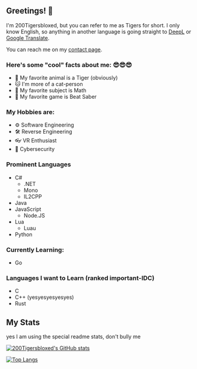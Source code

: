 ## Greetings! 👋

I'm 200Tigersbloxed, but you can refer to me as Tigers for short. I only know English, so anything in another language is going straight to [DeepL](https://www.deepl.com/translator) or [Google Translate](https://translate.google.com).

You can reach me on my [contact page](https://www.fortnite.lol/contact).

### Here's some "cool" facts about me: 😎😎😎
+ 🐯 My favorite animal is a Tiger (obviously)
+ 🐱 I'm more of a cat-person
+ 📐 My favorite subject is Math
+ 🤺 My favorite game is Beat Saber

### My Hobbies are:
+ ⚙️ Software Engineering
+ 🛠️ Reverse Engineering
+ 👓 VR Enthusiast
+ 🔐 Cybersecurity

### Prominent Languages
- C#
  - .NET
  - Mono
  - IL2CPP
- Java
- JavaScript
  - Node.JS
- Lua
  - Luau
- Python

### Currently Learning:
+ Go

### Languages I want to Learn (ranked important-IDC)
- C
- C++ (yesyesyesyesyes)
- Rust

## My Stats

yes I am using the special readme stats, don't bully me

[![200Tigersbloxed's GitHub stats](https://github-readme-stats.vercel.app/api?username=200Tigersbloxed&theme=tokyonight)](https://github.com/anuraghazra/github-readme-stats)

[![Top Langs](https://github-readme-stats.vercel.app/api/top-langs/?username=200Tigersbloxed&theme=tokyonight)](https://github.com/anuraghazra/github-readme-stats)
